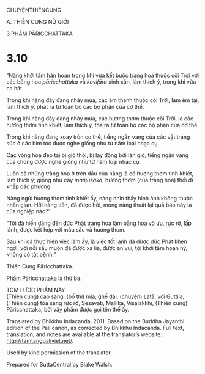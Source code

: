 CHUYỆNTHIÊNCUNG

A. THIÊN CUNG NỮ GIỚI

3 PHẨM PĀRICCHATTAKA

# 3.10

“Nàng khởi tâm hân hoan trong khi vừa kết buộc tràng hoa thuộc cõi Trời với các bông hoa _pāricchattaka_ và _koviḷāra_ xinh xắn, làm thích ý, trong khi vừa ca hát.

Trong khi nàng đây đang nhảy múa, các âm thanh thuộc cõi Trời, làm êm tai, làm thích ý, phát ra từ toàn bộ các bộ phận của cơ thể.

Trong khi nàng đây đang nhảy múa, các hương thơm thuộc cõi Trời, là các hương thơm tinh khiết, làm thích ý, tỏa ra từ toàn bộ các bộ phận của cơ thể.

Trong khi nàng đang xoay tròn cơ thể, tiếng ngân vang của các vật trang sức ở các bím tóc được nghe giống như từ năm loại nhạc cụ.

Các vòng hoa đeo tai bị gió thổi, bị lay động bởi làn gió, tiếng ngân vang của chúng được nghe giống như từ năm loại nhạc cụ.

Luôn cả những tràng hoa ở trên đầu của nàng là có hương thơm tinh khiết, làm thích ý; giống như cây _mañjūsaka_, hương thơm (của tràng hoa) thổi đi khắp các phương.

Nàng ngửi hương thơm tinh khiết ấy, nàng nhìn thấy hình ảnh không thuộc nhân gian. Hỡi nàng tiên, đã được hỏi, mong nàng thuật lại quả báo này là của nghiệp nào?”

“Tôi đã hiến dâng đến đức Phật tràng hoa làm bằng hoa vô ưu, rực rỡ, lấp lánh, được kết hợp với màu sắc và hương thơm.

Sau khi đã thực hiện việc làm ấy, là việc tốt lành đã được đức Phật khen ngợi, với nỗi sầu muộn đã được xa lìa, được an vui, tôi khởi tâm hoan hỷ, không có tật bệnh.”

Thiên Cung Pāricchattaka.

Phẩm Pāricchattaka là thứ ba.

TÓM LƯỢC PHẨM NÀY  
(Thiên cung) cao sang, (bố thí) mía, ghế dài, (chuyện) Latā, với Guttila, (Thiên cung) tỏa sáng rực rỡ, Sesavatī, Mallikā, Visālakkhī, (Thiên cung) Pāricchattaka; bởi vậy phẩm được gọi tên thế ấy.

Translated by Bhikkhu Indacanda, 2011. Based on the Buddha Jayanthi edition of the Pali canon, as corrected by Bhikkhu Indacanda. Full text, translation, and notes are available at the translator’s website: http://tamtangpaliviet.net/.

Used by kind permission of the translator.

Prepared for SuttaCentral by Blake Walsh.